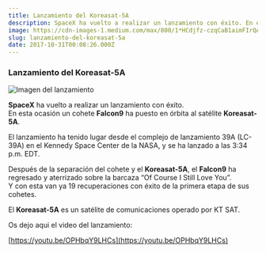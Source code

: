 ```yaml
---
title: Lanzamiento del Koreasat-5A
description: SpaceX ha vuelto a realizar un lanzamiento con éxito. En esta ocasión un cohete Falcon9 ha puesto en órbita al satélite Koreasat-5A.
image: https://cdn-images-1.medium.com/max/800/1*HCdjfz-czqCaB1aimFIrQA.jpeg
slug: lanzamiento-del-koreasat-5a
date: 2017-10-31T00:08:26.000Z
---
```


### Lanzamiento del Koreasat-5A

![Imagen del lanzamiento](https://cdn-images-1.medium.com/max/800/1*HCdjfz-czqCaB1aimFIrQA.jpeg)

**SpaceX** ha vuelto a realizar un lanzamiento con éxito.  
En esta ocasión un cohete **Falcon9** ha puesto en órbita al satélite **Koreasat-5A**.

El lanzamiento ha tenido lugar desde el complejo de lanzamiento 39A (LC-39A) en el Kennedy Space Center de la NASA, y se ha lanzado a las 3:34 p.m. EDT.

Después de la separación del cohete y el **Koreasat-5A**, el **Falcon9** ha regresado y aterrizado sobre la barcaza “Of Course I Still Love You”.  
Y con esta van ya 19 recuperaciones con éxito de la primera etapa de sus cohetes.

El **Koreasat-5A** es un satélite de comunicaciones operado por KT SAT.

Os dejo aqui el video del lanzamiento:

[https://youtu.be/OPHbqY9LHCs](https://youtu.be/OPHbqY9LHCs)
